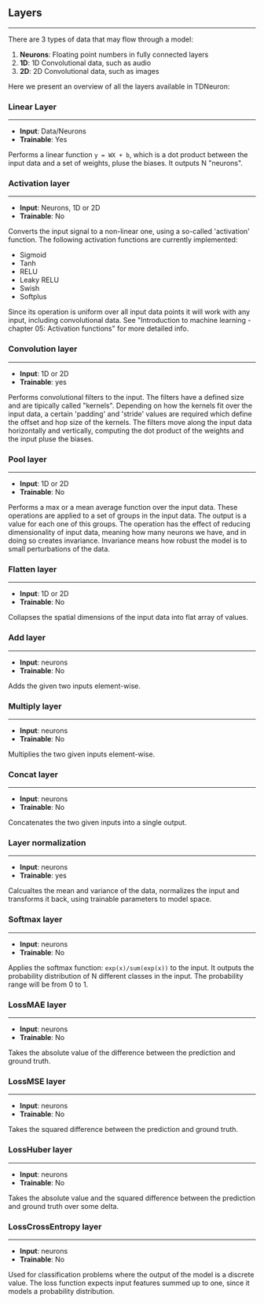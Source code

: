 ## Layers
---

There are 3 types of data that may flow through a model:

1. **Neurons**: Floating point numbers in fully connected layers
1. **1D**: 1D Convolutional data, such as audio
1. **2D**: 2D Convolutional data, such as images

Here we present an overview of all the layers available in TDNeuron:

### Linear Layer
---
- **Input**: Data/Neurons
- **Trainable**: Yes

Performs a linear function `y = WX + b`, which is a dot product between the input data and a set of weights, pluse the biases. It outputs N "neurons". 

### Activation layer
---
- **Input**: Neurons, 1D or 2D
- **Trainable**: No

Converts the input signal to a non-linear one, using a so-called 'activation' function. The following activation functions are currently implemented:

- Sigmoid
- Tanh
- RELU
- Leaky RELU
- Swish
- Softplus

Since its operation is uniform over all input data points it will work with any input, including convolutional data.
See "Introduction to machine learning - chapter 05: Activation functions" for more detailed info.

### Convolution layer
---
- **Input**: 1D or 2D
- **Trainable**: yes

Performs convolutional filters to the input. The filters have a defined size and are tipically called "kernels". Depending on how the kernels fit over the input data, a certain 'padding' and 'stride' values are required which define the offset and hop size of the kernels. The filters move along the input data horizontally and vertically, computing the dot product of the weights and the input pluse the biases.

### Pool layer
---
- **Input**: 1D or 2D
- **Trainable**: No

Performs a max or a mean average function over the input data. These operations are applied to a set of groups in the input data. The output is a value for each one of this groups. The operation has the effect of reducing dimensionality of input data, meaning how many neurons we have, and in doing so creates invariance. Invariance means how robust the model is to small perturbations of the data. 

### Flatten layer
---
- **Input**: 1D or 2D
- **Trainable**: No

Collapses the spatial dimensions of the input data into flat array of values.

### Add layer
---
- **Input**: neurons
- **Trainable**: No

Adds the given two inputs element-wise.

### Multiply layer
---
- **Input**: neurons
- **Trainable**: No

Multiplies the two given inputs element-wise.

### Concat layer
---
- **Input**: neurons
- **Trainable**: No

Concatenates the two given inputs into a single output.

### Layer normalization
---
- **Input**: neurons
- **Trainable**: yes

Calcualtes the mean and variance of the data, normalizes the input and transforms it back, using trainable parameters to model space.

### Softmax layer
---
- **Input**: neurons
- **Trainable**: No

Applies the softmax function: `exp(x)/sum(exp(x))` to the input. It outputs the probability distribution of N different classes in the input. The probability range will be from 0 to 1.

### LossMAE layer
---
- **Input**: neurons
- **Trainable**: No

Takes the absolute value of the difference between the prediction and ground truth.

### LossMSE layer
---
- **Input**: neurons
- **Trainable**: No

Takes the squared difference between the prediction and ground truth. 

### LossHuber layer
---
- **Input**: neurons
- **Trainable**: No

Takes the absolute value and the squared difference between the prediction and ground truth over some delta.

### LossCrossEntropy layer
---
- **Input**: neurons
- **Trainable**: No

Used for classification problems where the output of the model is a discrete value. The loss function expects input features summed up to one, since it models a probability distribution.

